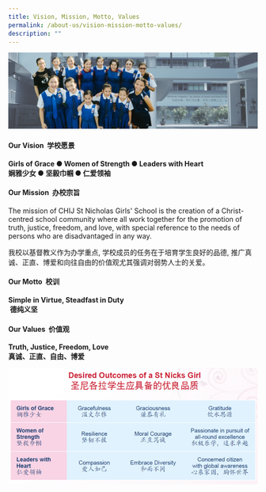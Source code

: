 ```yaml
---
title: Vision, Mission, Motto, Values
permalink: /about-us/vision-mission-motto-values/
description: ""
---
```

![](/images/01%20Banner%20Photos/subpage%2001%20about%20us.jpg)

#### **Our Vision &nbsp;学校愿景**

**Girls of Grace ● Women of Strength ● Leaders with Heart<br>娴雅少女 ● 坚毅巾帼 ● 仁爱领袖**


#### **Our Mission &nbsp;办校宗旨**

The mission of CHIJ St Nicholas Girls' School is the creation&nbsp;of a Christ-centred school community where all work together&nbsp;for the promotion of truth, justice, freedom, and love,&nbsp;with special reference to the needs of persons who are&nbsp;disadvantaged in any way.

我校以基督教义作为办学重点, 学校成员的任务在于培育学生良好的品德,
推广真诚、正直、博爱和向往自由的价值观尤其强调对弱势人士的关爱。


#### **Our Motto &nbsp;校训&nbsp;**

**Simple in Virtue, Steadfast in Duty<br>&nbsp;德纯义坚**


#### **Our Values &nbsp;价值观**

**Truth, Justice, Freedom, Love<br> 真诚、正直、自由、博爱**


![](/images/02%20About%20Us/vision_mission_values.png)